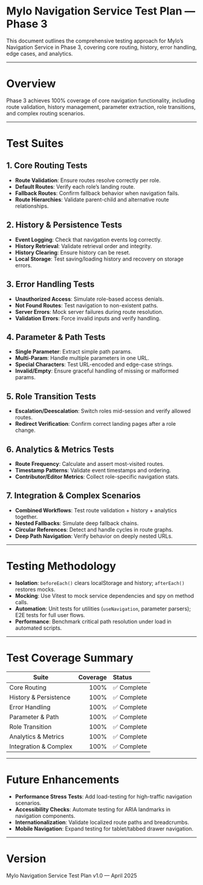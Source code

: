 # Mylo Navigation Service Test Plan — Phase 3

This document outlines the comprehensive testing approach for Mylo’s Navigation Service in Phase 3, covering core routing, history, error handling, edge cases, and analytics.

---

# Overview

Phase 3 achieves 100% coverage of core navigation functionality, including route validation, history management, parameter extraction, role transitions, and complex routing scenarios.

---

# Test Suites

## 1. Core Routing Tests
- **Route Validation**: Ensure routes resolve correctly per role.
- **Default Routes**: Verify each role’s landing route.
- **Fallback Routes**: Confirm fallback behavior when navigation fails.
- **Route Hierarchies**: Validate parent-child and alternative route relationships.

## 2. History & Persistence Tests
- **Event Logging**: Check that navigation events log correctly.
- **History Retrieval**: Validate retrieval order and integrity.
- **History Clearing**: Ensure history can be reset.
- **Local Storage**: Test saving/loading history and recovery on storage errors.

## 3. Error Handling Tests
- **Unauthorized Access**: Simulate role-based access denials.
- **Not Found Routes**: Test navigation to non-existent paths.
- **Server Errors**: Mock server failures during route resolution.
- **Validation Errors**: Force invalid inputs and verify handling.

## 4. Parameter & Path Tests
- **Single Parameter**: Extract simple path params.
- **Multi-Param**: Handle multiple parameters in one URL.
- **Special Characters**: Test URL-encoded and edge-case strings.
- **Invalid/Empty**: Ensure graceful handling of missing or malformed params.

## 5. Role Transition Tests
- **Escalation/Deescalation**: Switch roles mid-session and verify allowed routes.
- **Redirect Verification**: Confirm correct landing pages after a role change.

## 6. Analytics & Metrics Tests
- **Route Frequency**: Calculate and assert most-visited routes.
- **Timestamp Patterns**: Validate event timestamps and ordering.
- **Contributor/Editor Metrics**: Collect role-specific navigation stats.

## 7. Integration & Complex Scenarios
- **Combined Workflows**: Test route validation + history + analytics together.
- **Nested Fallbacks**: Simulate deep fallback chains.
- **Circular References**: Detect and handle cycles in route graphs.
- **Deep Path Navigation**: Verify behavior on deeply nested URLs.

---

# Testing Methodology

- **Isolation**: `beforeEach()` clears localStorage and history; `afterEach()` restores mocks.
- **Mocking**: Use Vitest to mock service dependencies and spy on method calls.
- **Automation**: Unit tests for utilities (`useNavigation`, parameter parsers); E2E tests for full user flows.
- **Performance**: Benchmark critical path resolution under load in automated scripts.

---

# Test Coverage Summary

| Suite                      | Coverage | Status   |
|----------------------------|---------:|:---------|
| Core Routing               | 100%     | ✅ Complete |
| History & Persistence      | 100%     | ✅ Complete |
| Error Handling             | 100%     | ✅ Complete |
| Parameter & Path           | 100%     | ✅ Complete |
| Role Transition            | 100%     | ✅ Complete |
| Analytics & Metrics        | 100%     | ✅ Complete |
| Integration & Complex      | 100%     | ✅ Complete |

---

# Future Enhancements

- **Performance Stress Tests**: Add load-testing for high-traffic navigation scenarios.
- **Accessibility Checks**: Automate testing for ARIA landmarks in navigation components.
- **Internationalization**: Validate localized route paths and breadcrumbs.
- **Mobile Navigation**: Expand testing for tablet/tabbed drawer navigation.

---

# Version

Mylo Navigation Service Test Plan v1.0 — April 2025
